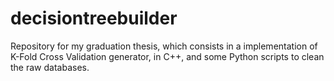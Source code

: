 decisiontreebuilder
===================

Repository for my graduation thesis, which consists in a implementation of K-Fold Cross Validation generator, in C++, and some Python scripts to clean the raw databases.
